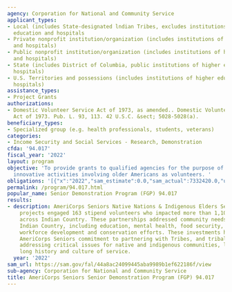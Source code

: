 ```yaml
---
agency: Corporation for National and Community Service
applicant_types:
- Local (includes State-designated lndian Tribes, excludes institutions of higher
  education and hospitals
- Private nonprofit institution/organization (includes institutions of higher education
  and hospitals)
- Public nonprofit institution/organization (includes institutions of higher education
  and hospitals)
- State (includes District of Columbia, public institutions of higher education and
  hospitals)
- U.S. Territories and possessions (includes institutions of higher education and
  hospitals)
assistance_types:
- Project Grants
authorizations:
- Domestic Volunteer Service Act of 1973, as amended.. Domestic Volunteer Service
  Act of 1973. Pub. L. 93, 113. 42 U.S.C. &sect; 5028-5028(a).
beneficiary_types:
- Specialized group (e.g. health professionals, students, veterans)
categories:
- Income Security and Social Services - Research, Demonstration
cfda: '94.017'
fiscal_year: '2022'
layout: program
objective: 'To provide grants to qualified agencies for the purpose of conducting
  innovative activities involving older Americans as volunteers. '
obligations: '[{"x":"2022","sam_estimate":0.0,"sam_actual":7332420.0,"usa_spending_actual":25628596.32},{"x":"2023","sam_estimate":9924694.0,"sam_actual":0.0,"usa_spending_actual":9810052.0},{"x":"2024","sam_estimate":9924694.0,"sam_actual":0.0,"usa_spending_actual":0.0}]'
permalink: /program/94.017.html
popular_name: Senior Demonstration Program (FGP) 94.017
results:
- description: AmeriCorps Seniors Native Nations & Indigenous Elders Senior Demonstration
    projects engaged 163 stipend volunteers who impacted more than 1,100 beneficiaries
    across Indian Country. These partnerships addressed community needs specific to
    Indian Country, including education, mental health, food security, language preservation,
    workforce development and conservation efforts. These investments highlighted
    AmeriCorps Seniors commitment to partnering with Tribes, and tribal serving organizations,
    addressing critical issues for native and indigenous communities, leveraging a
    long history and culture of service.
  year: '2022'
sam_url: https://sam.gov/fal/44a8ac24099445aba9989b1ef622186f/view
sub-agency: Corporation for National and Community Service
title: AmeriCorps Seniors Senior Demonstration Program (FGP) 94.017
---
```

